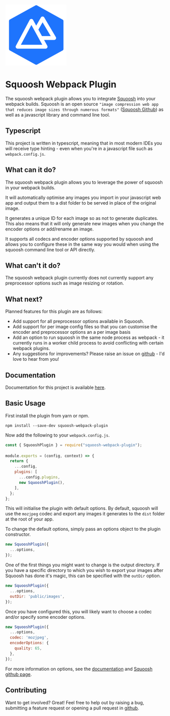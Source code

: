 ![Squoosh Webpack Plugin Logo](https://raw.githubusercontent.com/bcheidemann/squoosh-webpack-plugin/master/logo/favicons/android-chrome-192x192.png)

# Squoosh Webpack Plugin

The squoosh webpack plugin allows you to integrate [Squoosh](https://squoosh.app/) into your webpack builds. Squoosh is an open source `"image compression web app that reduces image sizes through numerous formats"` ([Squoosh Github](https://github.com/GoogleChromeLabs/squoosh)) as well as a javascript library and command line tool.

## Typescript

This project is written in typescript, meaning that in most modern IDEs you will receive type hinting - even when you're in a javascript file such as `webpack.config.js`.

## What can it do?

The squoosh webpack plugin allows you to leverage the power of squoosh in your webpack builds.

It will automatically optimise any images you import in your javascript web app and output them to a dist folder to be served in place of the original image.

It generates a unique ID for each image so as not to generate duplicates. This also means that it will only generate new images when you change the encoder options or add/rename an image.

It supports all codecs and encoder options supported by squoosh and allows you to configure these in the same way you would when using the squoosh command line tool or API directly.

## What can't it do?

The squoosh webpack plugin currently does not currently support any preprocessor options such as image resizing or rotation.

## What next?

Planned features for this plugin are as follows:

- Add support for all preprocessor options available in Squoosh.
- Add support for per image config files so that you can customise the encoder and preprocessor options an a per image basis
- Add an option to run squoosh in the same node process as webpack - it currently runs in a worker child process to avoid conflicting with certain webpack plugins.
- Any suggestions for improvements? Please raise an issue on [github](https://github.com/bcheidemann/squoosh-webpack-plugin) - I'd love to hear from you!

## Documentation

Documentation for this project is available [here](https://squoosh-webpack-plugin-docs-apc7q.ondigitalocean.app/).

## Basic Usage

First install the plugin from yarn or npm.

```
npm install --save-dev squoosh-webpack-plugin
```

Now add the following to your `webpack.config.js`.

```javascript
const { SquooshPlugin } = require("squoosh-webpack-plugin");

module.exports = (config, context) => {
  return {
    ...config,
    plugins: [
      ...config.plugins,
      new SquooshPlugin(),
    ],
  };
};
```

This will initialise the plugin with default options. By default, squoosh will use the `mozjpeg` codec and export any images it generates to the `dist` folder at the root of your app.

To change the default options, simply pass an options object to the plugin constructor.

```javascript
new SquooshPlugin({
  ...options,
});
```

One of the first things you might want to change is the output directory. If you have a specific directory to which you wish to export your images after Squoosh has done it's magic, this can be specified with the `outDir` option.

```javascript
new SquooshPlugin({
  ...options,
  outDir: 'public/images',
});
```

Once you have configured this, you will likely want to choose a codec and/or specify some encoder options.

```javascript
new SquooshPlugin({
  ...options,
  codec: 'mozjpeg',
  encoderOptions: {
    quality: 65,
  },
});
```

For more information on options, see the [documentation](https://squoosh-webpack-plugin-docs-apc7q.ondigitalocean.app/) and [Squoosh github page](https://github.com/GoogleChromeLabs/squoosh).

## Contributing

Want to get involved? Great! Feel free to help out by raising a bug, submitting a feature request or opening a pull request in [github](https://github.com/bcheidemann/squoosh-webpack-plugin).
